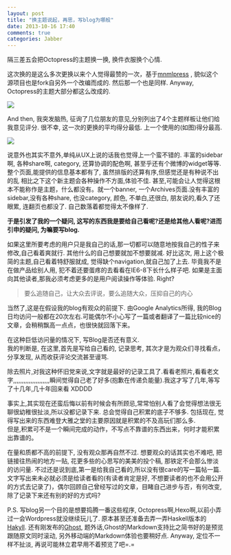 ```yaml
---
layout: post
title: "换主题说起，再思，写blog为哪般"
date: 2013-10-16 17:40
comments: true
categories: Jabber
---
```


隔三差五会把Octopress的主题换一换, 换件衣服换个心情.

这次换的是这么多次更换以来个人觉得最赞的一次，基于[mnmlpress](https://github.com/tcnksm/mnmlpress) , 貌似这个源项目也是fork自另外一个改编而成的.  然后那一个也是同样.  Anyway, Octopress的主题大部分都这么改成的.

![](https://gagqnq.dm2301.livefilestore.com/y2pgGB6njkMoSbIBHSyZvsFl-NyXsUiNM9YF0L4d-xGZJLZF2xD_eGpNCI3ehRiwcuFbOjCdPOgHQDwKZGRvgRimDbLhmdcR0xmFwNUBPb2c20/屏幕快照%202013-10-16%206.22.11%20PM.png?psid=1)

And then, 我突发脑热, 征询了几位朋友的意见,分别列出了4个主题样板让他们给我意见评分. 很不幸, 这一次的更换的平均得分最低. 上一个使用的(如图)得分最高.

![](https://h0jiyg.dm2302.livefilestore.com/y2pX0zFxCmooR-IGec_cSnXt7Dw5lkxR3EK84t5izNfkvsQGtZW5J0aVocESCzuQFSIDHldl5q_feGSNzJ_P0-Ysa6nU4dMRzOE9XzYLBjFfhU/屏幕快照%202013-10-14%202.15.08%20PM.png?psid=1)

说意外也其实不意外,单纯从UX上说的话我也觉得上一个蛮不错的. 丰富的sidebar啊, 各种share啊, category, 还算协调的配色啊, 甚至乎还有个微博的widget等等. 整个页面,能提供的信息基本都有了, 虽然排版的还算有序,但感觉还是有种说不出的乱 
相比之下这个新主题会各种操作不方面,体验不佳.  甚至,可能会让人觉得这根本不能称作是主题，什么都没有。就一个banner, 一个Archives页面.没有丰富的sidebar,没有各种share, 也没category, 颜色, 不单白,还很白, 朋友说的,看久了还眼累,  连翻页也都没了. 
自己数落着都觉得太不像样了.

**于是引发了我的一个疑问, 这写的东西我是要给自己看呢?还是给其他人看呢?进而引申的疑问, 为嘛要写blog.**

如果这里所要考虑的用户只是我自己的话,那一切都可以随意地按我自己的性子来修改,自己看着爽就行. 其他什么的自己想要就加不想要就减. 好比这次, 用上这个极简的主题,自己看着特舒服就成,  觉得缺个navigation,就自己加了上去. 毕竟我不是在做产品给别人用, 犯不着还要蛋疼的去看看在IE6-8下长什么样子吧.
如果是主面向其他读者,那我必须考虑更多的是用户阅读操作等体验. Right?

>要么追随自己，让大众去评说，要么追随大众，压抑自己的内心

当然了,这是在假设我的blog有观众的前提下. 由Google Analytics所得, 我的Blog日均访问一般都在20次左右.可能偶尔不小心写了一篇或者翻译了一篇比较nice的文章，会稍稍飘高一点点，也很快就回落下来。

在这种巨低访问量的情况下, 写Blog是否还有意义.  
我的判断是, 在这里,首先是写给自己看的, 记录思考, 其次才是为观众们寻找看点，分享发现, 从而收获评论交流甚至谩骂.  

除去照片,对我这种怀旧党来说,文字就是最好的记录工具了.看看老照片,看看老文字,,,,,,,,,,,,,,,,,,,,,瞬间觉得自己老了好多(抱歉在传递负能量).我这才写了几年,等写了十几年,几十年回来看 XDDDD

事实上,其实现在还蛮后悔以前有时候会有所顾忌,常常怕别人看了会觉得想法很无聊很幼稚很扯淡,所以没都记录下来. 总会觉得自己积累的底子不够多.  包括现在, 觉得写出来的东西难登大雅之堂的主要原因就是积累的不及高玩们那么多.   
但是,积累可不是一个瞬间完成的动作，不写点不靠谱的东西出来，何时才能积累出靠谱的。

在量和质都不高的前提下, 没有观众那再自然不过.  想要观众的话其实也不难吧, 把链接往热闹的地方一贴, 花更多些的心思写的美美的投个稿, 那铁定不会那么惨淡的访问量. 不过还是说到底,第一是给我自己看的,所以没有很care的写一篇帖一篇.  
文字写出来未必就必须是给读者看的(有读者肯定是好, 不想要读者的也不会用公开的方式去记录了)，偶尔回顾自己曾经写过的文章，目睹自己进步与否，有何改变, 除了记录下来还有别的好的方式吗?

P.S. 写blog另一个目的是想要捣腾一番这些程序, Octopress啊,Hexo啊,以前小弄过一会Wordpress就没继续玩儿了. 原本甚至还准备去弄一弄Haskell版本的[Hakyll](http://jaspervdj.be/hakyll/).
还有刚发布的[Ghost](https://ghost-xguox.rhcloud.com/), 题外话,Ghost的Markdown支持比之简书好的是预览跟随原文同时滚动, 另外移动端的Markdown体验也要稍好点.  Anyway, 定位不一样不扯淡, 再说可能林立君早用不着预览了吧=.=

